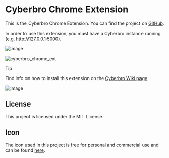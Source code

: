 # Cyberbro Chrome Extension

This is the Cyberbro Chrome Extension. You can find the project on [GitHub](https://github.com/stanfrbd/cyberbro).

In order to use this extension, you must have a Cyberbro instance running (e.g. http://127.0.0.1:5000).

![image](https://github.com/user-attachments/assets/976b52d0-a164-49d4-89e4-70ce039743be)

![cyberbro_chrome_ext](https://github.com/user-attachments/assets/38f45c39-1c62-4d65-9710-7ffee52586a1)

> [!TIP]
> Find info on how to install this extension on the [Cyberbro Wiki page](https://github.com/stanfrbd/cyberbro/wiki/7.-Cyberbro-browser-extension)

![image](https://github.com/user-attachments/assets/48ce7ec6-63ee-487b-ae6c-0347f5fbca06)

## License

This project is licensed under the MIT License.

## Icon

The icon used in this project is free for personal and commercial use and can be found [here](https://www.veryicon.com/icons/object/material_design_icons/web-39.html).
